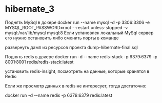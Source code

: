 # hibernate_3

Поднять MySql в докере 
docker run --name mysql -d -p 3306:3306 -e MYSQL_ROOT_PASSWORD=root --restart unless-stopped -v mysql:/var/lib/mysql mysql:8 
Если установлен локальный MySql сервер его нужно остановить либо сменить порты в команде



развернуть дамп из ресурсов проекта
dump-hibernate-final.sql

Поднять redis в докере 
docker run -d --name redis-stack -p 6379:6379 -p 8001:8001 redis/redis-stack:latest 

установить redis-insight, посмотреть на данные, которые хранятся в Redis:


Если же просмотр данных в redis не интересует, тогда достаточно:

docker run -d --name redis -p 6379:6379 redis:latest 



